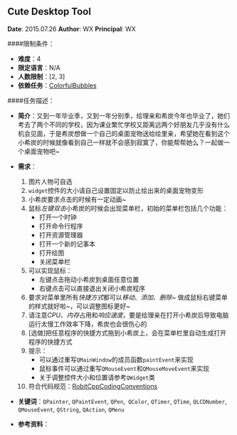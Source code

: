 Cute Desktop Tool
---

**Date**: 2015.07.26
**Author**: WX
**Principal**: WX

####限制条件：

 - **难度**：4
 - **限定语言**：N/A
 - **人数限制**：[2, 3]
 - **依赖任务**：[ColorfulBubbles](ColorfulBubbles.md)

####任务描述：

 - **简介**：又到一年毕业季，又到一年分别季，绘理亲和希炭今年也毕业了，她们考去了两个不同的学校，因为课业繁忙学校又距离远两个好朋友几乎没有什么机会见面，于是希炭想做一个自己的桌面宠物送给绘里亲，希望她在看到这个小希炭的时候就像看到自己一样就不会感到寂寞了，你能帮帮她么？一起做一个桌面宠物吧~

 - **需求**：
 	1. 图片人物可自选
    2. `widget`控件的大小请自己设置固定以防止绘出来的桌面宠物变形
	3. 小希炭要求点击的时候有一定动画~
	4. 鼠标*左键双击*小希炭的时候会出现菜单栏，初始的菜单栏包括几个功能：
		- 打开一个时钟
		- 打开命令行程序
		- 打开资源管理器
		- 打开一个新的记事本
		- 打开绘图
		- 关闭菜单栏
	5. 可以实现鼠标：
		- 左键点击拖动小希炭到桌面任意位置
		- 右键点击可以直接退出关闭小希炭程序
	6. 要求对菜单里所有*快捷方式*都可以*移动*、*添加*、*删除*~ 做成鼠标右键菜单的样式就好啦~，可以调整图标更好~
	7. 请注意*CPU*、*内存*占用和*响应速度*，要是绘理亲在打开小希炭后导致电脑运行太慢工作效率下降，希炭也会很伤心的
	8. [选做]把任意程序的快捷方式拖到小希炭上，会在菜单栏里自动生成打开程序的快捷方式
	9. 提示：
		- 可以通过重写`QMainWindow`的成员函数`paintEvent`来实现
		- 鼠标事件可以通过重写`QMouseEvent`和`QMouseMoveEvent`来实现
		- 关于调整控件大小和位置请参考`QWidget`类
	10. 符合代码规范：[RobitCppCodingConventions](ref/RobitCppCodingConventions.md)

 - **关键词**：`QPainter`, `QPaintEvent`, `QPen`,` QColor`, `QTimer`, `QTime`, `QLCDNumber`, `QMouseEvent`, `QString`, `QAction`, `QMenu`
 - **参考资料**：
